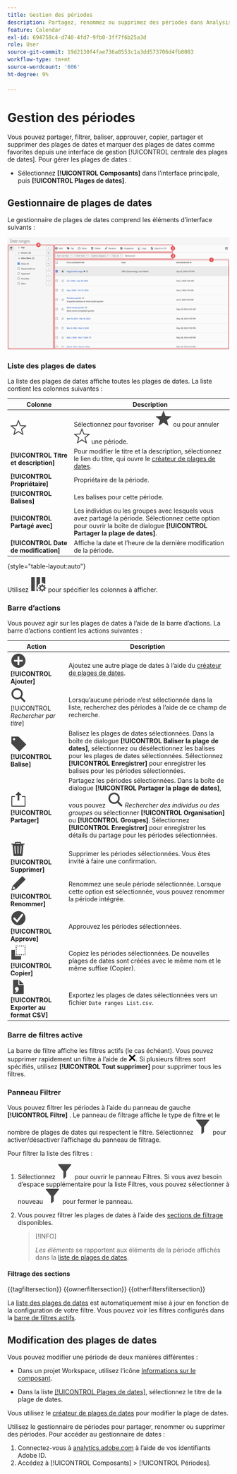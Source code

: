 ```yaml
---
title: Gestion des périodes
description: Partagez, renommez ou supprimez des périodes dans Analysis Workspace.
feature: Calendar
exl-id: 694758c4-d740-4fd7-9fb0-3ff7f6b25a3d
role: User
source-git-commit: 19d2130f4fae736a8553c1a3dd573706d4fb8083
workflow-type: tm+mt
source-wordcount: '606'
ht-degree: 9%

---
```


# Gestion des périodes


Vous pouvez partager, filtrer, baliser, approuver, copier, partager et supprimer des plages de dates et marquer des plages de dates comme favorites depuis une interface de gestion [!UICONTROL  centrale des plages de dates]. Pour gérer les plages de dates :

* Sélectionnez **[!UICONTROL Composants]** dans l’interface principale, puis **[!UICONTROL Plages de dates]**.


## Gestionnaire de plages de dates

Le gestionnaire de plages de dates comprend les éléments d’interface suivants :

![Interface des plages de dates](assets/date-ranges-manager.png)

### Liste des plages de dates

La liste des plages de dates affiche toutes les plages de dates. La liste contient les colonnes suivantes :

| Colonne | Description |
| --- | --- | 
| ![StarOutline](/help/assets/icons/StarOutline.svg) | Sélectionnez pour favoriser ![Star](/help/assets/icons/Star.svg) ou pour annuler ![StarOutline](/help/assets/icons/StarOutline.svg) une période. |
| **[!UICONTROL Titre et description]** | Pour modifier le titre et la description, sélectionnez le lien du titre, qui ouvre le [créateur de plages de dates](/help/components/date-ranges/create.md#date-range-builder). |
| **[!UICONTROL Propriétaire]** | Propriétaire de la période. |
| **[!UICONTROL Balises]** | Les balises pour cette période. |
| **[!UICONTROL Partagé avec]** | Les individus ou les groupes avec lesquels vous avez partagé la période. Sélectionnez cette option pour ouvrir la boîte de dialogue **[!UICONTROL Partager la plage de dates]**. |
| **[!UICONTROL Date de modification]** | Affiche la date et l’heure de la dernière modification de la période. |

{style="table-layout:auto"}

Utilisez ![ColumnSetting](/help/assets/icons/ColumnSetting.svg) pour spécifier les colonnes à afficher.

### Barre d’actions

Vous pouvez agir sur les plages de dates à l’aide de la barre d’actions. La barre d’actions contient les actions suivantes :

| Action | Description |
|---|---|
| ![AddCircle](/help/assets/icons/AddCircle.svg) **[!UICONTROL Ajouter]** | Ajoutez une autre plage de dates à l’aide du [créateur de plages de dates](create.md#date-range-builder). |
| ![Rechercher](/help/assets/icons/Search.svg) [!UICONTROL *Rechercher par titre*] | Lorsqu’aucune période n’est sélectionnée dans la liste, recherchez des périodes à l’aide de ce champ de recherche. |
| ![Libellé](/help/assets/icons/Label.svg) **[!UICONTROL Balise]** | Balisez les plages de dates sélectionnées. Dans la boîte de dialogue **[!UICONTROL Baliser la plage de dates]**, sélectionnez ou désélectionnez les balises pour les plages de dates sélectionnées. Sélectionnez **[!UICONTROL Enregistrer]** pour enregistrer les balises pour les périodes sélectionnées. |
| ![Partager](/help/assets/icons/ShareLight.svg) **[!UICONTROL Partager]** | Partagez les périodes sélectionnées. Dans la boîte de dialogue **[!UICONTROL Partager la plage de dates]**, vous pouvez ![Rechercher](/help/assets/icons/Search.svg) *Rechercher des individus ou des groupes* ou sélectionner **[!UICONTROL Organisation]** ou **[!UICONTROL Groupes]**. Sélectionnez **[!UICONTROL Enregistrer]** pour enregistrer les détails du partage pour les périodes sélectionnées. |
| ![Supprimer](/help/assets/icons/Delete.svg) **[!UICONTROL Supprimer]** | Supprimer les périodes sélectionnées. Vous êtes invité à faire une confirmation. |
| ![Modifier](/help/assets/icons/Edit.svg) **[!UICONTROL Renommer]** | Renommez une seule période sélectionnée. Lorsque cette option est sélectionnée, vous pouvez renommer la période intégrée. |
| ![CheckmarkCircle](/help/assets/icons/CheckmarkCircle.svg) **[!UICONTROL Approve]** | Approuvez les périodes sélectionnées. |
| ![Copier](/help/assets/icons/Copy.svg) **[!UICONTROL Copier]** | Copiez les périodes sélectionnées. De nouvelles plages de dates sont créées avec le même nom et le même suffixe (Copier). |
| ![FileCSV](/help/assets/icons/FileCSV.svg) **[!UICONTROL Exporter au format CSV]** | Exportez les plages de dates sélectionnées vers un fichier `Date ranges List.csv`. |

### Barre de filtres active

La barre de filtre affiche les filtres actifs (le cas échéant). Vous pouvez supprimer rapidement un filtre à l’aide de ![CrossSize75](/help/assets/icons/CrossSize75.svg). Si plusieurs filtres sont spécifiés, utilisez **[!UICONTROL Tout supprimer]** pour supprimer tous les filtres.

### Panneau Filtrer

Vous pouvez filtrer les périodes à l’aide du panneau de gauche **[!UICONTROL Filtre]** . Le panneau de filtrage affiche le type de filtre et le nombre de plages de dates qui respectent le filtre. Sélectionnez ![Filtre](/help/assets/icons/Filter.svg) pour activer/désactiver l’affichage du panneau de filtrage.

Pour filtrer la liste des filtres :

1. Sélectionnez ![Filter](/help/assets/icons/Filter.svg) pour ouvrir le panneau Filtres. Si vous avez besoin d’espace supplémentaire pour la liste Filtres, vous pouvez sélectionner à nouveau ![Filtre](/help/assets/icons/Filter.svg) pour fermer le panneau.
1. Vous pouvez filtrer les plages de dates à l’aide des [sections de filtrage](#filter-sections) disponibles.

   >[!INFO]
   >
   >*Les éléments* se rapportent aux éléments de la période affichés dans la [liste de plages de dates](#date-ranges-list).
   > 

#### Filtrage des sections

{{tagfiltersection}}
{{ownerfiltersection}}
{{otherfiltersfiltersection}}


La [liste des plages de dates](#date-ranges-list) est automatiquement mise à jour en fonction de la configuration de votre filtre. Vous pouvez voir les filtres configurés dans la [barre de filtres actifs](#active-filter-bar).


## Modification des plages de dates

Vous pouvez modifier une période de deux manières différentes :

* Dans un projet Workspace, utilisez l’icône [Informations sur le composant](/help/components/use-components-in-workspace.md#component-info).

* Dans la liste [[!UICONTROL Plages de dates]](#date-ranges-list), sélectionnez le titre de la plage de dates.

Vous utilisez le [créateur de plages de dates](/help/components/date-ranges/create.md#date-range-builder) pour modifier la plage de dates.




Utilisez le gestionnaire de périodes pour partager, renommer ou supprimer des périodes. Pour accéder au gestionnaire de dates :

1. Connectez-vous à [analytics.adobe.com](https://analytics.adobe.com) à lʼaide de vos identifiants Adobe ID.
1. Accédez à [!UICONTROL Composants] > [!UICONTROL Périodes].


<!--

## Interface

![Date Ranges with Example range highlighted.](../assets/date-range-ui.png)

The date range manager includes the following options:

* **Add**: Create a new date range. See [create a date range](create.md) for more information.
* **Search by title**: Search for a date range by title. Results are filtered based on text entered here.
* **Filter**: Filter date ranges using the left column. You can filter by custom tag, owner, created by you, your favorites, approved, or shared with you. You can also search for desired filters.
* **Favorite**: Click the ![star](../assets/star.png) icon next to a date range to add it to your favorites.
* **Customize columns**: Click the ![columns](../assets/columns.png) icon to show or hide columns in the date range manager.

Click the checkbox next to one or more date ranges for more options.

* **Tag**: Apply a tag to all selected date ranges. Tags help you organize date ranges, and let you filter them using the left column.
* **Share**: Share a date range to other Experience Cloud users. If you are a product administrator, you can also share to the entire organization or groups. Date ranges that are shared to other users in your organization include a ![shared](../assets/shared.png) icon next to the title.
* **Delete**: Permanently delete the selected date range(s).
* **Rename**: If a single date range is selected, you can change its title.
* **Approve**: If you are a product admin, you can add a stamp of approval to a date range. Approved date ranges inform users in your organization that they are 'official', differentiating them from date ranges created by other users in your organization. Approved date ranges include a ![approved](../assets/approved.png) icon next to the title.
* **Unapprove**: If you are a product admin and select a date range that is already approved, you can unapprove it.
* **Copy**: Create a copy of the selected date range(s). Copying date ranges appends `(Copy)` to the end of the title of the newly copied date range(s).
* **Export to CSV**: Exports all selected date ranges into a CSV file. Columns in the resulting CSV file include all visible columns in the date range manager.
-->